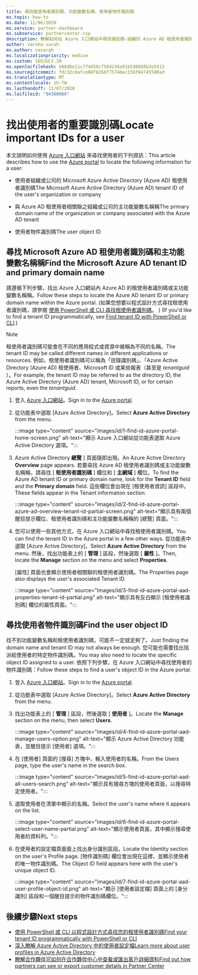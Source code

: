 ```yaml
---
title: 尋找租使用者識別碼、功能變數名稱、使用者物件識別碼
ms.topic: how-to
ms.date: 11/06/2020
ms.service: partner-dashboard
ms.subservice: partnercenter-csp
description: 瞭解如何在 Azure 入口網站中尋找識別碼-組織的 Azure AD 租使用者識別碼、功能變數名稱或特定的使用者物件識別碼。 某些工作需要此資訊。
author: varsha-sarah
ms.author: vavargh
ms.localizationpriority: medium
ms.custom: SEOJULY.20
ms.openlocfilehash: b88d6e11c7f4d56cf58d136a91b530688b3e5413
ms.sourcegitcommit: fdc32c0afce88f8266f75746ec15bf04745590ad
ms.translationtype: MT
ms.contentlocale: zh-TW
ms.lasthandoff: 11/07/2020
ms.locfileid: "94360066"
---
```

# <a name="locate-important-ids-for-a-user"></a><span data-ttu-id="017c5-104">找出使用者的重要識別碼</span><span class="sxs-lookup"><span data-stu-id="017c5-104">Locate important IDs for a user</span></span>

<span data-ttu-id="017c5-105">本文說明如何使用 [Azure 入口網站](https://portal.azure.com/) 來尋找使用者的下列資訊：</span><span class="sxs-lookup"><span data-stu-id="017c5-105">This article describes how to use the [Azure portal](https://portal.azure.com/) to locate the following information for a user:</span></span>

- <span data-ttu-id="017c5-106">使用者組織或公司的 Microsoft Azure Active Directory (Azure AD) 租使用者識別碼</span><span class="sxs-lookup"><span data-stu-id="017c5-106">The Microsoft Azure Active Directory (Azure AD) tenant ID of the user's organization or company</span></span>

- <span data-ttu-id="017c5-107">與 Azure AD 租使用者相關聯之組織或公司的主功能變數名稱稱</span><span class="sxs-lookup"><span data-stu-id="017c5-107">The primary domain name of the organization or company associated with the Azure AD tenant</span></span>

- <span data-ttu-id="017c5-108">使用者物件識別碼</span><span class="sxs-lookup"><span data-stu-id="017c5-108">The user object ID</span></span>

## <a name="find-the-microsoft-azure-ad-tenant-id-and-primary-domain-name"></a><span data-ttu-id="017c5-109">尋找 Microsoft Azure AD 租使用者識別碼和主功能變數名稱稱</span><span class="sxs-lookup"><span data-stu-id="017c5-109">Find the Microsoft Azure AD tenant ID and primary domain name</span></span>

<span data-ttu-id="017c5-110">請遵循下列步驟，找出 Azure 入口網站內 Azure AD 的租使用者識別碼或主功能變數名稱稱。</span><span class="sxs-lookup"><span data-stu-id="017c5-110">Follow these steps to locate the Azure AD tenant ID or primary domain name within the Azure portal.</span></span> <span data-ttu-id="017c5-111"> (如果您想要以程式設計方式尋找租使用者識別碼，請參閱 [使用 PowerShell 或 CLI 尋找租使用者識別碼](/azure/active-directory/fundamentals/active-directory-how-to-find-tenant.md#find-tenant-id-with-powershell)。 ) </span><span class="sxs-lookup"><span data-stu-id="017c5-111">(If you'd like to find a tenant ID programmatically, see [Find tenant ID with PowerShell or CLI](/azure/active-directory/fundamentals/active-directory-how-to-find-tenant.md#find-tenant-id-with-powershell).)</span></span>

> [!NOTE]
> <span data-ttu-id="017c5-112">租使用者識別碼可能會在不同的應用程式或資源中被稱為不同的名稱。</span><span class="sxs-lookup"><span data-stu-id="017c5-112">The tenant ID may be called different names in different applications or resources.</span></span> <span data-ttu-id="017c5-113">例如，租使用者識別碼可以稱為「目錄識別碼」、「Azure Active Directory (Azure AD) 租使用者、Microsoft ID 或某些報表（甚至是 *tenantguid* ）。</span><span class="sxs-lookup"><span data-stu-id="017c5-113">For example, the tenant ID may be referred to as the directory ID, the Azure Active Directory (Azure AD) tenant, Microsoft ID, or for certain reports, even the *tenantguid*.</span></span>

1. <span data-ttu-id="017c5-114">登入 [Azure 入口網站](https://portal.azure.com/)。</span><span class="sxs-lookup"><span data-stu-id="017c5-114">Sign in to the [Azure portal](https://portal.azure.com/).</span></span>

2. <span data-ttu-id="017c5-115">從功能表中選取 [Azure Active Directory]。</span><span class="sxs-lookup"><span data-stu-id="017c5-115">Select **Azure Active Directory** from the menu.</span></span>

   :::image type="content" source="images/id/1-find-id-azure-portal-home-screen.png" alt-text="顯示 Azure 入口網站從功能表選取 Azure Active Directory 選項。":::

3. <span data-ttu-id="017c5-117">Azure Active Directory **總覽** ] 頁面隨即出現。</span><span class="sxs-lookup"><span data-stu-id="017c5-117">An Azure Active Directory **Overview** page appears.</span></span> <span data-ttu-id="017c5-118">若要尋找 Azure AD 租使用者識別碼或主功能變數名稱稱，請尋找 [ **租使用者識別碼** ] 欄位和 [ **主網域** ] 欄位。</span><span class="sxs-lookup"><span data-stu-id="017c5-118">To find the Azure AD tenant ID or primary domain name, look for the **Tenant ID** field and the **Primary domain** field.</span></span> <span data-ttu-id="017c5-119">這些欄位會出現在 [租使用者資訊] 區段中。</span><span class="sxs-lookup"><span data-stu-id="017c5-119">These fields appear in the Tenant information section.</span></span>

   :::image type="content" source="images/id/2-find-id-azure-portal-azure-ad-overview-tenant-id-partial-screen.png" alt-text="顯示具有兩個醒目提示欄位、租使用者識別碼和主功能變數名稱稱的 [總覽] 頁面。":::

4. <span data-ttu-id="017c5-121">您可以使用一些其他方式，在 Azure 入口網站中尋找租使用者識別碼。</span><span class="sxs-lookup"><span data-stu-id="017c5-121">You can find the tenant ID in the Azure portal in a few other ways.</span></span> <span data-ttu-id="017c5-122">從功能表中選取 [Azure Active Directory]。</span><span class="sxs-lookup"><span data-stu-id="017c5-122">Select **Azure Active Directory** from the menu.</span></span> <span data-ttu-id="017c5-123">然後，找出功能表上的 [ **管理** ] 區段，然後選取 [ **屬性** ]。</span><span class="sxs-lookup"><span data-stu-id="017c5-123">Then, locate the **Manage** section on the menu and select **Properties**.</span></span>

   <span data-ttu-id="017c5-124">[屬性] 頁面也會顯示使用者相關聯的租使用者識別碼。</span><span class="sxs-lookup"><span data-stu-id="017c5-124">The Properties page also displays the user's associated Tenant ID.</span></span>

   :::image type="content" source="images/id/3-find-id-azure-portal-aad-properties-tenant-id-partial.png" alt-text="顯示具有反白顯示 [租使用者識別碼] 欄位的屬性頁面。":::

## <a name="find-the-user-object-id"></a><span data-ttu-id="017c5-126">尋找使用者物件識別碼</span><span class="sxs-lookup"><span data-stu-id="017c5-126">Find the user object ID</span></span>

<span data-ttu-id="017c5-127">找不到功能變數名稱和租使用者識別碼，可能不一定就足夠了。</span><span class="sxs-lookup"><span data-stu-id="017c5-127">Just finding the domain name and tenant ID may not always be enough.</span></span> <span data-ttu-id="017c5-128">您可能也需要找出指派給使用者的特定物件識別碼。</span><span class="sxs-lookup"><span data-stu-id="017c5-128">You may also need to locate the specific object ID assigned to a user.</span></span> <span data-ttu-id="017c5-129">依照下列步驟，在 Azure 入口網站中尋找使用者的物件識別碼：</span><span class="sxs-lookup"><span data-stu-id="017c5-129">Follow these steps to find a user's object ID in the Azure portal:</span></span>

1. <span data-ttu-id="017c5-130">登入 [Azure 入口網站](https://portal.azure.com/)。</span><span class="sxs-lookup"><span data-stu-id="017c5-130">Sign in to the [Azure portal](https://portal.azure.com/).</span></span>

2. <span data-ttu-id="017c5-131">從功能表中選取 [Azure Active Directory]。</span><span class="sxs-lookup"><span data-stu-id="017c5-131">Select **Azure Active Directory** from the menu.</span></span>

3. <span data-ttu-id="017c5-132">找出功能表上的 [ **管理** ] 區段，然後選取 [ **使用者** ]。</span><span class="sxs-lookup"><span data-stu-id="017c5-132">Locate the **Manage** section on the menu, then select **Users**.</span></span>

      :::image type="content" source="images/id/4-find-id-azure-portal-aad-manage-users-option.png" alt-text="顯示 Azure Active Directory 功能表，並醒目提示 [使用者] 選項。":::

4. <span data-ttu-id="017c5-134">在 [使用者] 頁面的 [搜尋] 方塊中，輸入使用者的名稱。</span><span class="sxs-lookup"><span data-stu-id="017c5-134">From the Users page, type the user's name in the search box.</span></span>

      :::image type="content" source="images/id/5-find-id-azure-portal-aad-all-users-search.png" alt-text="顯示具有搜尋方塊的使用者頁面，以搜尋特定使用者。":::

5. <span data-ttu-id="017c5-136">選取使用者在清單中顯示的名稱。</span><span class="sxs-lookup"><span data-stu-id="017c5-136">Select the user's name where it appears on the list.</span></span>  

      :::image type="content" source="images/id/6-find-id-azure-portal-select-user-name-partial.png" alt-text="顯示使用者頁面，其中顯示搜尋使用者的資料列。":::

6. <span data-ttu-id="017c5-138">在使用者的設定檔頁面面上找出身分識別區段。</span><span class="sxs-lookup"><span data-stu-id="017c5-138">Locate the Identity section on the user's Profile page.</span></span> <span data-ttu-id="017c5-139">[物件識別碼] 欄位會出現在這裡，並顯示使用者的唯一物件識別碼。</span><span class="sxs-lookup"><span data-stu-id="017c5-139">The Object ID field appears here with the user's unique object ID.</span></span>

      :::image type="content" source="images/id/7-find-id-azure-portal-aad-user-profile-object-id.png" alt-text="顯示 [使用者設定檔] 頁面上的 [身分識別] 區段和一個醒目提示的物件識別碼欄位。":::

## <a name="next-steps"></a><span data-ttu-id="017c5-141">後續步驟</span><span class="sxs-lookup"><span data-stu-id="017c5-141">Next steps</span></span>

- [<span data-ttu-id="017c5-142">使用 PowerShell 或 CLI 以程式設計方式尋找您的租使用者識別碼</span><span class="sxs-lookup"><span data-stu-id="017c5-142">Find your tenant ID programmatically with PowerShell or CLI</span></span>](/azure/active-directory/fundamentals/active-directory-how-to-find-tenant)
- [<span data-ttu-id="017c5-143">深入瞭解 Azure Active Directory 中的使用者設定檔</span><span class="sxs-lookup"><span data-stu-id="017c5-143">Learn more about user profiles in Azure Active Directory</span></span>](/azure/active-directory/fundamentals/active-directory-users-profile-azure-portal)
- [<span data-ttu-id="017c5-144">瞭解合作夥伴可如何在合作夥伴中心中查看或匯出客戶詳細資料</span><span class="sxs-lookup"><span data-stu-id="017c5-144">Find out how partners can see or export customer details in Partner Center</span></span>](see-your-customer-list.md)
